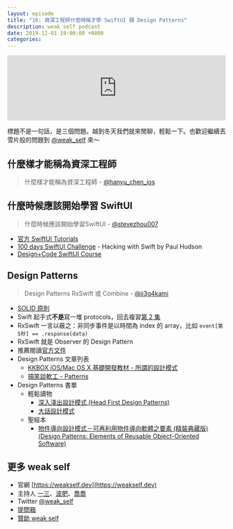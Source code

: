 ```yaml
---
layout: episode
title: "16: 資深工程師什麼時候才學 SwiftUI 跟 Design Patterns"
description: weak self podcast
date: 2019-12-01 19:00:00 +0800
categories: 
---
```

<iframe src="https://www.listennotes.com/embedded/e/1539c077874b48e4a99347e53263a266/" width="100%" style="width: 1px; min-width: 100%;" frameborder="0" scrolling="no"></iframe>

標題不是一句話，是三個問題。越到冬天我們就來閒聊，輕鬆一下。也歡迎繼續丟雪片般的問題到 [@weak_self](https://twitter.com/weak_self) 來～

## 什麼樣才能稱為資深工程師

> 什麼樣才能稱為資深工程師 - [@hanyu_chen_ios](https://twitter.com/hanyu_chen_ios/status/1200213436338073601?s=20)

## 什麼時候應該開始學習 SwiftUI 
> 什麼時候應該開始學習SwiftUI - [@stevezhou007](https://twitter.com/stevezhou007/status/1200107831690698753?s=20)

* [官方 SwiftUI Tutorials](https://developer.apple.com/tutorials/swiftui/tutorials)
* [100 days SwiftUI Challenge](https://www.hackingwithswift.com/100/swiftui) - Hacking with Swift by Paul Hudson
* [Design+Code SwiftUI Course](https://designcode.io/swiftui?promo=blackfriday)

## Design Patterns 
> Design Patterns
> RxSwift 或 Combine - [@ji3g4kami](https://twitter.com/ji3g4kami/status/1200252960074108928?s=20)

* [SOLID 原則](https://zh.wikipedia.org/zh-tw/SOLID_(面向对象设计))
* Swift 起手式**不是**寫一堆 protocols，回去複習[第 2 集](http://weakself.dev/episodes/2)
* RxSwift 一言以蔽之：非同步事件是以時間為 index 的 array，比如 `event[第5秒] == .response(data)`
* RxSwift 就是 Observer 的 Design Pattern
* 推薦閱讀[官方文件](http://reactivex.io/documentation/observable.html)
* Design Patterns 文章列表
    * [KKBOX iOS/Mac OS X 基礎開發教材 - 所謂的設計模式](https://zonble.gitbooks.io/kkbox-ios-dev/content/design_patterns/)
    * [搞笑談軟工 - Patterns](http://teddy-chen-tw.blogspot.com/search/label/Patterns)
* Design Patterns 書單
    * 輕鬆讀物
        * [深入淺出設計模式 (Head First Design Patterns)](https://www.tenlong.com.tw/products/9789867794529?list_name=srh)
        * [大話設計模式](https://www.tenlong.com.tw/products/9789866761799?list_name=srh)
    * 聖經本
        * [物件導向設計模式－可再利用物件導向軟體之要素 (精裝典藏版) (Design Patterns: Elements of Reusable Object-Oriented Software)](https://www.tenlong.com.tw/products/9789572054116?list_name=srh)

## 更多 weak self

* 官網 [https://weakself.dev](https://weakself.dev)
* 主持人 [一三](https://twitter.com/ethanhuang13)、[波肥](https://twitter.com/PofatTseng)、[喬喬](https://twitter.com/joe_trash_talk)
* Twitter [@weak_self](https://twitter.com/weak_self)
* [提問箱](https://peing.net/zh-TW/weak_self)
* [贊助 weak self](https://weakself.dev/#donation)